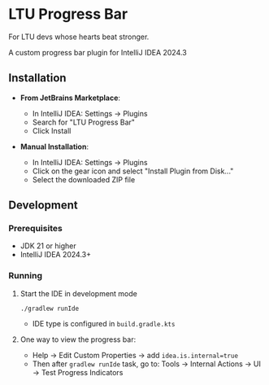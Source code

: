 # LTU Progress Bar

For LTU devs whose hearts beat stronger.

A custom progress bar plugin for IntelliJ IDEA 2024.3

## Installation

- **From JetBrains Marketplace**:
  - In IntelliJ IDEA: Settings → Plugins
  - Search for "LTU Progress Bar"
  - Click Install

- **Manual Installation**:
  - In IntelliJ IDEA: Settings → Plugins
  - Click on the gear icon and select "Install Plugin from Disk..."
  - Select the downloaded ZIP file

## Development

### Prerequisites

- JDK 21 or higher
- IntelliJ IDEA 2024.3+

### Running

1. Start the IDE in development mode
   ```
   ./gradlew runIde
   ```
   - IDE type is configured in `build.gradle.kts`

2. One way to view the progress bar:
    - Help -> Edit Custom Properties -> add `idea.is.internal=true`
    - Then after `gradlew runIde` task, go to: Tools -> Internal Actions -> UI -> Test Progress Indicators
